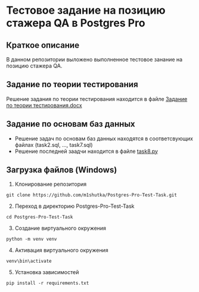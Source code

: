 # Тестовое задание на позицию стажера QA в Postgres Pro
## Краткое описание
В данном репозитории выложено выполненное тестовое занание на позицию стажера QA. 
## Задание по теории тестирования
Решение задания по теории тестирования находится в файле [Задание по теории тестирования.docx](https://github.com/m1shutka/Postgres-Pro-Test-Task/blob/main/%D0%97%D0%B0%D0%B4%D0%B0%D0%BD%D0%B8%D0%B5%20%D0%BF%D0%BE%20%D1%82%D0%B5%D0%BE%D1%80%D0%B8%D0%B8%20%D1%82%D0%B5%D1%81%D1%82%D0%B8%D1%80%D0%BE%D0%B2%D0%B0%D0%BD%D0%B8%D1%8F.docx)
## Задание по основам баз данных
- Решение задач по основам баз данных находятся в соответсвующих файлах (task2.sql, ..., task7.sql)
- Решение последней заадчи находится в файле [task8.py](https://github.com/m1shutka/Postgres-Pro-Test-Task/blob/main/task8.py)
## Загрузка файлов (Windows)
1. Клонирование репозитория
```
git clone https://github.com/m1shutka/Postgres-Pro-Test-Task.git
```
2. Переход в директорию Postgres-Pro-Test-Task
```
cd Postgres-Pro-Test-Task
```
3. Создание виртуального окружения
```
python -m venv venv
```
4. Активация виртуального окружения
```
venv\bin\activate
```
5. Установка зависимостей
```
pip install -r requirements.txt
```
